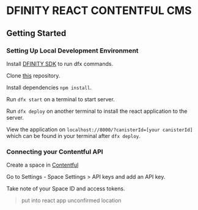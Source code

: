 # DFINITY REACT CONTENTFUL CMS

## Getting Started

### Setting Up Local Development Environment
Install [DFINITY SDK][install-sdk] to run dfx commands.

Clone [this][git-repo-url] repository.

Install dependencies ```npm install```.

Run ```dfx start``` on a terminal to start server.

Run ```dfx deploy``` on another terminal to install the react application to the server.

View the application on ```localhost://8000/?canisterId=[your canisterId]``` which can be found in your terminal after ```dfx deploy```.

### Connecting your Contentful API 

Create a space in [Contentful][contentful-api]

Go to Settings - Space Settings > API keys and add an API key.

Take note of your Space ID and access tokens.
> put into react app unconfirmed location



   [install-sdk]: <https://internetcomputer.org/docs/current/developer-docs/build/install-upgrade-remove/>
   [git-repo-url]: <https://github.com/therealbryanho/dfinity-websitewithcms>
   [contentful-api]: <https://app.contentful.com/>
